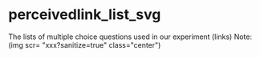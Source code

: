 # perceivedlink_list_svg
<body>
  The lists of multiple choice questions used in our experiment (links)
  Note: (img scr= "xxx?sanitize=true" class="center")
 </body>
